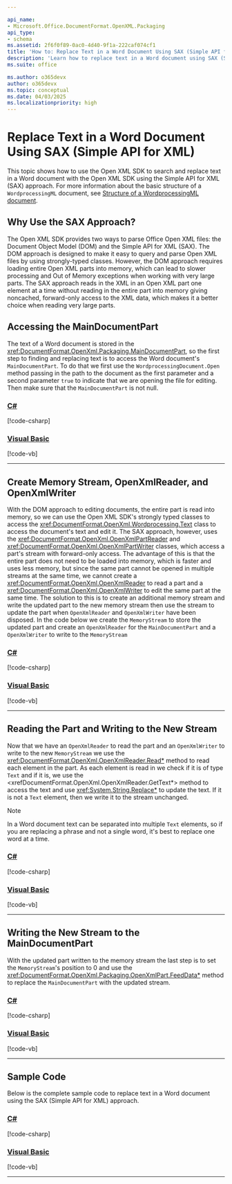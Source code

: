 ```yaml
---

api_name:
- Microsoft.Office.DocumentFormat.OpenXML.Packaging
api_type:
- schema
ms.assetid: 2f6f0f89-0ac0-4d40-9f1a-222caf074cf1
title: 'How to: Replace Text in a Word Document Using SAX (Simple API for XML)'
description: 'Learn how to replace text in a Word document using SAX (Simple API for XML)'
ms.suite: office

ms.author: o365devx
author: o365devx
ms.topic: conceptual
ms.date: 04/03/2025
ms.localizationpriority: high
---
```

# Replace Text in a Word Document Using SAX (Simple API for XML)

This topic shows how to use the Open XML SDK to search and replace text in a Word document with the
Open XML SDK using the Simple API for XML (SAX) approach. For more information about the basic structure
of a `WordprocessingML` document, see [Structure of a WordprocessingML document](./structure-of-a-wordprocessingml-document.md).

## Why Use the SAX Approach?

The Open XML SDK provides two ways to parse Office Open XML files: the Document Object Model (DOM) and the Simple API for XML (SAX). The DOM approach is designed to make it easy to query and parse Open XML files by using strongly-typed classes. However, the DOM approach requires loading entire Open XML parts into memory, which can lead to slower processing and Out of Memory exceptions when working with very large parts. The SAX approach reads in the XML in an Open XML part one element at a time without reading in the entire part into memory giving noncached, forward-only access to the XML data, which makes it a better choice when reading very large parts.

## Accessing the MainDocumentPart

The text of a Word document is stored in the <xref:DocumentFormat.OpenXml.Packaging.MainDocumentPart>, so the first step to
finding and replacing text is to access the Word document's `MainDocumentPart`. To do that we first use the `WordprocessingDocument.Open`
method passing in the path to the document as the first parameter and a second parameter `true` to indicate that we
are opening the file for editing. Then make sure that the `MainDocumentPart` is not null.

### [C#](#tab/cs-1)
[!code-csharp[](../../samples/word/replace_text_with_sax/cs/Program.cs#snippet1)]

### [Visual Basic](#tab/vb-1)
[!code-vb[](../../samples/word/replace_text_with_sax/vb/Program.vb#snippet1)]
***

## Create Memory Stream, OpenXmlReader, and OpenXmlWriter

With the DOM approach to editing documents, the entire part is read into memory, so we can use the Open XML SDK's
strongly typed classes to access the <xref:DocumentFormat.OpenXml.Wordprocessing.Text> class to access the
document's text and edit it. The SAX approach, however, uses the <xref:DocumentFormat.OpenXml.OpenXmlPartReader>
and <xref:DocumentFormat.OpenXml.OpenXmlPartWriter> classes, which access a part's stream with forward-only
access. The advantage of this is that the entire part does not need to be loaded into memory, which is faster
and uses less memory, but since the same part cannot be opened in multiple streams at the same time, we cannot create a
<xref:DocumentFormat.OpenXml.OpenXmlReader> to read a part and a <xref:DocumentFormat.OpenXml.OpenXmlWriter> to edit
the same part at the same time. The solution to this is to create an additional memory stream and write the
updated part to the new memory stream then use the stream to update the part when `OpenXmlReader` and `OpenXmlWriter`
have been disposed. In the code below we create the `MemoryStream` to store the updated part and create an
`OpenXmlReader` for the `MainDocumentPart` and a `OpenXmlWriter` to write to the `MemoryStream`

### [C#](#tab/cs-2)
[!code-csharp[](../../samples/word/replace_text_with_sax/cs/Program.cs#snippet2)]

### [Visual Basic](#tab/vb-2)
[!code-vb[](../../samples/word/replace_text_with_sax/vb/Program.vb#snippet2)]
***

## Reading the Part and Writing to the New Stream

Now that we have an `OpenXmlReader` to read the part and an `OpenXmlWriter` to write to the new `MemoryStream`
we use the <xref:DocumentFormat.OpenXml.OpenXmlReader.Read*> method to read each element in the part. As
each element is read in we check if it is of type `Text` and if it is, we use the <xrefDocumentFormat.OpenXml.OpenXmlReader.GetText*>
method to access the text and use <xref:System.String.Replace*> to update the text. If it is not a
`Text` element, then we write it to the stream unchanged.

> [!Note]
> In a Word document text can be separated into multiple `Text` elements, so if you are replacing a
> phrase and not a single word, it's best to replace one word at a time.

### [C#](#tab/cs-3)
[!code-csharp[](../../samples/word/replace_text_with_sax/cs/Program.cs#snippet3)]

### [Visual Basic](#tab/vb-3)
[!code-vb[](../../samples/word/replace_text_with_sax/vb/Program.vb#snippet3)]
***

## Writing the New Stream to the MainDocumentPart

With the updated part written to the memory stream the last step is to set the `MemoryStream`'s
position to 0 and use the <xref:DocumentFormat.OpenXml.Packaging.OpenXmlPart.FeedData*> method
to replace the `MainDocumentPart` with the updated stream.

### [C#](#tab/cs-4)
[!code-csharp[](../../samples/word/replace_text_with_sax/cs/Program.cs#snippet4)]

### [Visual Basic](#tab/vb-4)
[!code-vb[](../../samples/word/replace_text_with_sax/vb/Program.vb#snippet4)]
***

## Sample Code

Below is the complete sample code to replace text in a Word document using the SAX (Simple API for XML)
approach.

### [C#](#tab/cs-0)
[!code-csharp[](../../samples/word/replace_text_with_sax/cs/Program.cs#snippet0)]

### [Visual Basic](#tab/vb-0)
[!code-vb[](../../samples/word/replace_text_with_sax/vb/Program.vb#snippet0)]
***
